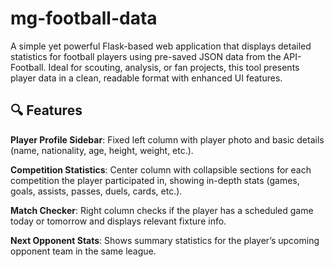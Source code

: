 # mg-football-data
A simple yet powerful Flask-based web application that displays detailed statistics for football players using pre-saved JSON data from the API-Football. Ideal for scouting, analysis, or fan projects, this tool presents player data in a clean, readable format with enhanced UI features.

## 🔍 Features
**Player Profile Sidebar**: Fixed left column with player photo and basic details (name, nationality, age, height, weight, etc.).

**Competition Statistics**: Center column with collapsible sections for each competition the player participated in, showing in-depth stats (games, goals, assists, passes, duels, cards, etc.).

**Match Checker**: Right column checks if the player has a scheduled game today or tomorrow and displays relevant fixture info.

**Next Opponent Stats**: Shows summary statistics for the player’s upcoming opponent team in the same league.
